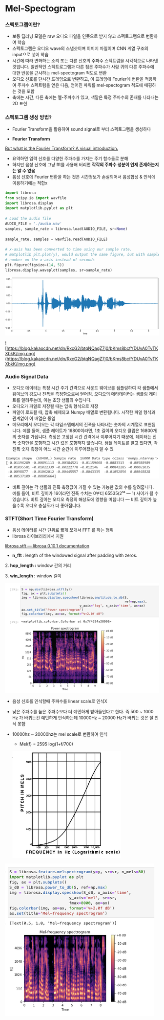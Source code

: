 # Mel-Spectogram

### 스펙토그램이란?

- 보통 딥러닝 모델은 raw 오디오 파일을 인풋으로 받지 않고 스펙토그램으로 변환하여 학습
- 스펙토그램은 오디오 wave의 스냅샷이며 이미지 파일이며 CNN 계열 구조의 input으로 넣어 학습
- 시간에 따라 변화하는 소리 또는 다른 신호의 주파수 스펙트럼을 시각적으로 나타낸 것입니다. 일반적인 스펙트로그램과 다른 점은 주파수가 사람 귀의 다른 주파수에 대한 반응을 근사하는 mel-spectogram 척도로 변환
- 오디오 신호를 단시간 프레임으로 변환하고, 이 프레임에 Fourier에 변환을 적용하여 주파수 스펙트럼을 얻은 다음, 얻어진 파워를 mel-spectogram 척도에 매핑하는 것을 포함
- 축에는 시간, 다른 축에는 멜-주파수가 있고, 색깔은 특정 주파수의 존재를 나타내는 2D 표현

### 스펙토그램  생성 방법?

- Fourier Transform을 활용하여 sound signal로 부터 스펙토그램을 생성하다

- **Fourier Transform**

[But what is the Fourier Transform?  A visual introduction.](https://youtu.be/spUNpyF58BY)

- 요약하면 입력 신호를 다양한 주파수를 가지는 주기 함수들로 분해
- 하지만 음성 신호에 그냥 fft를 사용해 버리면 **각각의 주파수 성분이 언제 존재하는지는 알 수 없음**
- 음성 신호에 Fourier 변환을 하는 것은 시간정보가 손실되어서 음성합성 & 인식에 이용하기에는 적합x

```python
import librosa
from scipy.io import wavfile
import librosa.display
import matplotlib.pyplot as plt

# Load the audio file
AUDIO_FILE = './audio.wav'
samples, sample_rate = librosa.load(AUDIO_FILE, sr=None)

sample_rate, samples = wavfile.read(AUDIO_FILE)

# x-axis has been converted to time using our sample rate. 
# matplotlib plt.plot(y), would output the same figure, but with sample 
# number on the x-axis instead of seconds
plt.figure(figsize=(14, 5))
librosa.display.waveplot(samples, sr=sample_rate)
```

![mel-sepctogram_1](/docs/Img/mel-sepctogram_1.png)

![https://blog.kakaocdn.net/dn/RxcG2/btqNQagZ7j0/bKms8bcfYDUvA0TvTKXbkK/img.png](https://blog.kakaocdn.net/dn/RxcG2/btqNQagZ7j0/bKms8bcfYDUvA0TvTKXbkK/img.png)

### Audio Signal Data

- 오디오 데이터는 특정 시간 주기 간격으로 사운드 웨이브를 샘플링하여 각 샘플에서 웨이브의 강도나 진폭을 측정함으로써 얻어짐. 오디오의 메타데이터는 샘플링 레이트를 알려주는데, 이는 초당 샘플의 수입니다.
- 오디오가 파일로 저장될 때는 압축 형식으로 저장
- 파일이 로드될 때, 압축 해제되고 Numpy 배열로 변환됩니다. 시작한 파일 형식과 관계없이 이 배열은 동일
- 메모리에서 오디오는 각 타임스텝에서의 진폭을 나타내는 숫자의 시계열로 표현됩니다. 예를 들어, 샘플 레이트가 16800이라면, 1초 길이의 오디오 클립은 16800개의 숫자를 가집니다. 측정은 고정된 시간 간격에서 이루어지기 때문에, 데이터는 진폭 숫자만을 포함하고 시간 값은 포함하지 않습니다. 샘플 레이트를 알고 있다면, 각 진폭 숫자 측정이 어느 시간 순간에 이루어졌는지 알 수 있

![mel-sepctogram_2](/docs/Img/mel-sepctogram_2.png)

- 비트 깊이는 각 샘플의 진폭 측정값이 가질 수 있는 가능한 값의 수를 알려줍니다. 예를 들어, 비트 깊이가 16이라면 진폭 수치는 0부터 65535(2¹⁶ — 1) 사이가 될 수 있습니다. 비트 깊이는 오디오 측정의 해상도에 영향을 미칩니다 — 비트 깊이가 높을수록 오디오 충실도가 더 좋아집니다.

### **STFT(Short Time Fourier Transform)**

- 음성 데이터를 시간 단위로 짧게 쪼개서 FFT 를 하는 행위
- librosa 라이브러리에서 지원

[librosa.stft — librosa 0.10.1 documentation](https://librosa.org/doc/latest/generated/librosa.stft.html)

- **n_fft** : length of the windowed signal after padding with zeros.

2. **hop_length :** window 간의 거리

3. **win_length :** window 길이

![mel-sepctogram_3](/docs/Img/mel-sepctogram_3.png)

- 음성 신호를 인식할때 주파수를 linear scale로 인식X
- 낮은 주파수를 높은 주파수보다 더 예민하게 받아들인다고 한다. 즉 500 ~ 1000 Hz 가 바뀌는건 예민하게 인식하는데 10000Hz ~ 20000 Hz가 바뀌는 것은 잘 인식 못함
- 10000hz ~ 20000hz는 mel scale로 변환하여 인식
    - Mel(f) = 2595 log(1+f/700)
    
    ![mel-sepctogram_4](/docs/Img/mel-sepctogram_4.png)
    

![mel-sepctogram_5](/docs/Img/mel-sepctogram_5.png)